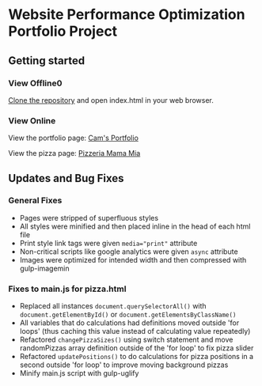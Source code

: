 # Website Performance Optimization Portfolio Project

## Getting started
### View Offline0
[Clone the repository](https://github.com/TySabs/Optimizations.git) and open index.html in your web browser.

### View Online
View the portfolio page: [Cam's Portfolio](https://tysabs.github.io/Optimizations/)

View the pizza page: [Pizzeria Mama Mia](https://tysabs.github.io/Optimizations/views/pizza.html)

## Updates and Bug Fixes
### General Fixes
* Pages were stripped of superfluous styles
* All styles were minified and then placed inline in the head of each html file
* Print style link tags were given ```media="print"``` attribute
* Non-critical scripts like google analytics were given ```async``` attribute
* Images were optimized for intended width and then compressed with gulp-imagemin

### Fixes to main.js for pizza.html
* Replaced all instances ```document.querySelectorAll()``` with ```document.getElementById()``` or ```document.getElementsByClassName()```
* All variables that do calculations had definitions moved outside 'for loops' (thus caching this value instead of calculating value repeatedly)
* Refactored ```changePizzaSizes()``` using switch statement and move randomPizzas array definition outside of the 'for loop' to fix pizza slider
* Refactored ```updatePositions()``` to do calculations for pizza positions in a second outside 'for loop' to improve moving background pizzas
* Minify main.js script with gulp-uglify

